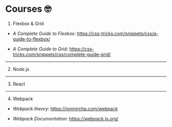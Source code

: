 # **Courses** 🤓

1. Flexbox & Grid

* _A Complete Guide to Flexbox:_ https://css-tricks.com/snippets/css/a-guide-to-flexbox/

* _A Complete Guide to Grid:_ https://css-tricks.com/snippets/css/complete-guide-grid/

***

2. Node.js

***

3. React 

***

4. Webpack

* _Webpack theory:_ https://jonmircha.com/webpack

* _Webpack Documentation:_ https://webpack.js.org/